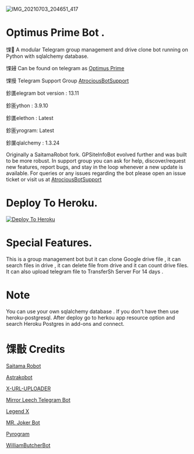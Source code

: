 ![IMG_20210703_204651_417](https://telegra.ph/file/280c5a8940072c0093fcd.jpg)


#  Optimus Prime Bot .

馃 A modular Telegram group management and drive clone bot running on Python with sqlalchemy database.

馃攳 Can be found on telegram as [Optimus Prime](https://t.me/GPSiteInfoBot_Pro_Bot)

馃摱 Telegram Support Group [AtrociousBotSupport](https://t.me/AtrociousBotSupport)

鉁匱elegram bot version : 13.11

鉁匬ython : 3.9.10

鉁匱elethon : Latest

鉁匬yrogram: Latest
 
鉁匰qlalchemy : 1.3.24

Originally a SaitamaRobot fork. GPSiteInfoBot evolved further and was built to be more robust. 
In support group you can ask for help, discover/request new features, report bugs, and stay in the loop whenever a new update is available. 
For queries or any issues regarding the bot please open an issue ticket or visit us at [AtrociousBotSupport](https://t.me/AtrociousBotSupport)

# Deploy To Heroku.
[![Deploy To Heroku](https://www.herokucdn.com/deploy/button.svg)](https://heroku.com/deploy?template=https://github.com/gdclone/TestBot)


# Special Features. 
This is a group management bot but it can clone Google drive file , it can search files in drive , it can delete file from drive and it can count drive files.
It can also upload telegram file to TransferSh Server For 14 days .


# Note 
You can use your own sqlalchemy database . If you don't have then use heroku-postgresql. After deploy go to herkou app resource option and search Heroku Postgres in add-ons and connect.

# 馃敯 Credits 

[Saitama Robot](https://github.com/AnimeKaizoku/SaitamaRobot)

[Astrakobot](https://github.com/Astrako/AstrakoBot)

[X-URL-UPLOADER](https://github.com/X-Gorn/X-URL-Uploader)

[Mirror Leech Telegram Bot](https://github.com/anasty17/mirror-leech-telegram-bot)

[Legend X](https://github.com/LEGENDXOP)

[MR. Joker Bot ](https://github.com/kjeymax/MR-JOKER_BOT)

[Pyrogram](https://github.com/pyrogram/pyrogram)

[WilliamButcherBot](https://github.com/TheHamkerCat/WilliamButcherBot)


